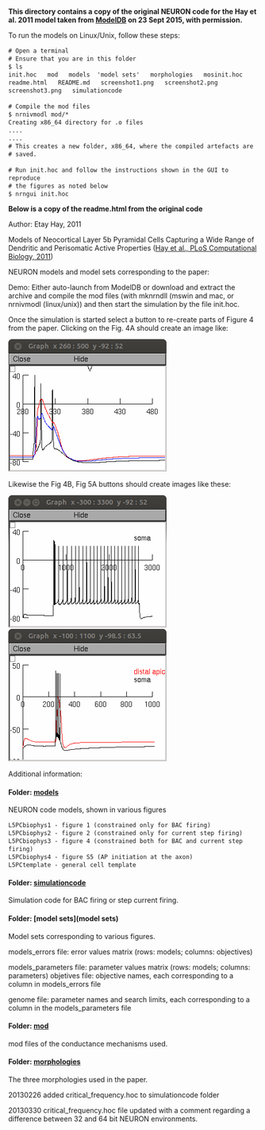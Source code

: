 **This directory contains a copy of the original NEURON code for the Hay et al. 2011 
model taken from [ModelDB](http://senselab.med.yale.edu/ModelDB/ShowModel.cshtml?model=139653) 
on 23 Sept 2015, with permission.**

To run the models on Linux/Unix, follow these steps:

    # Open a terminal
    # Ensure that you are in this folder
    $ ls
    init.hoc   mod   models  'model sets'   morphologies   mosinit.hoc readme.html   README.md   screenshot1.png   screenshot2.png screenshot3.png   simulationcode

    # Compile the mod files
    $ nrnivmodl mod/*
    Creating x86_64 directory for .o files
    ....
    ....
    # This creates a new folder, x86_64, where the compiled artefacts are
    # saved.

    # Run init.hoc and follow the instructions shown in the GUI to reproduce
    # the figures as noted below
    $ nrngui init.hoc

**Below is a copy of the readme.html from the original code**

Author: Etay Hay, 2011

  Models of Neocortical Layer 5b Pyramidal Cells Capturing a Wide Range of
  Dendritic and Perisomatic Active Properties
  ([Hay et al., PLoS Computational Biology, 2011](http://www.ncbi.nlm.nih.gov/entrez/query.fcgi?cmd=Retrieve&db=PubMed&list_uids=21829333&dopt=Abstract)) 

NEURON models and model sets corresponding to the paper:

Demo: Either auto-launch from ModelDB or download and extract the
archive and compile the mod files (with mknrndll (mswin and mac, or
nrnivmodl (linux/unix)) and then start the simulation by the file
init.hoc.

Once the simulation is started select a button to re-create parts of
Figure 4 from the paper.  Clicking on the Fig. 4A should create an
image like:

<img src="./screenshot1.png" alt="screenshot1.png">

Likewise the Fig 4B, Fig 5A buttons should create images like these:

<img src="./screenshot2.png" alt="screenshot2.png">

<img src="./screenshot3.png" alt="screenshot3.png">

Additional information:

#### Folder: [models](models)

NEURON code models, shown in various figures

    L5PCbiophys1 - figure 1 (constrained only for BAC firing)
    L5PCbiophys2 - figure 2 (constrained only for current step firing)
    L5PCbiophys3 - figure 4 (constrained both for BAC and current step firing)
    L5PCbiophys4 - figure S5 (AP initiation at the axon)
    L5PCtemplate - general cell template

#### Folder: [simulationcode](simulationcode)

Simulation code for BAC firing or step current firing.

#### Folder: [model sets](model sets)

Model sets corresponding to various figures.
 
models_errors file: error values matrix (rows: models; columns:
     objectives)
     
models_parameters file: parameter values matrix (rows: models;
    columns: parameters) objetives file: objective names, each
    corresponding to a column in models_errors file
    
genome file: parameter names and search limits, each corresponding to
    a column in the models_parameters file
   
#### Folder: [mod](mod)

mod files of the conductance mechanisms used.

#### Folder: [morphologies](morphologies)

The three morphologies used in the paper.

20130226 added critical_frequency.hoc to simulationcode folder

20130330 critical_frequency.hoc file updated with a comment regarding a difference between 32 and 64 bit NEURON environments.

